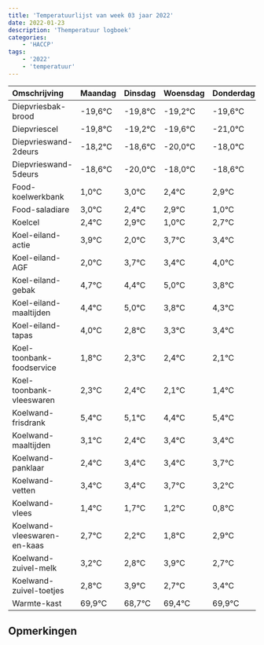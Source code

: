 ```yaml
---
title: 'Temperatuurlijst van week 03 jaar 2022'
date: 2022-01-23
description: 'Themperatuur logboek'
categories:
    - 'HACCP'
tags:
    - '2022'
    - 'temperatuur'
---
```

|Omschrijving|Maandag|Dinsdag|Woensdag|Donderdag|Vrijdag|Zaterdag|Zondag|
|:---|:---|:---|:---|:---|:---|:---|:---|
|Diepvriesbak-brood|-19,6°C|-19,8°C|-19,2°C|-19,6°C|-21,0°C|-19,0°C|-19,6°C|
|Diepvriescel|-19,8°C|-19,2°C|-19,6°C|-21,0°C|-19,0°C|-19,6°C|-19,1°C|
|Diepvrieswand-2deurs|-18,2°C|-18,6°C|-20,0°C|-18,0°C|-18,6°C|-18,1°C|-20,0°C|
|Diepvrieswand-5deurs|-18,6°C|-20,0°C|-18,0°C|-18,6°C|-18,1°C|-20,0°C|-18,3°C|
|Food-koelwerkbank|1,0°C|3,0°C|2,4°C|2,9°C|1,0°C|2,7°C|2,4°C|
|Food-saladiare|3,0°C|2,4°C|2,9°C|1,0°C|2,7°C|2,4°C|3,0°C|
|Koelcel|2,4°C|2,9°C|1,0°C|2,7°C|2,4°C|3,0°C|1,8°C|
|Koel-eiland-actie|3,9°C|2,0°C|3,7°C|3,4°C|4,0°C|2,8°C|3,3°C|
|Koel-eiland-AGF|2,0°C|3,7°C|3,4°C|4,0°C|2,8°C|3,3°C|3,4°C|
|Koel-eiland-gebak|4,7°C|4,4°C|5,0°C|3,8°C|4,3°C|4,4°C|4,1°C|
|Koel-eiland-maaltijden|4,4°C|5,0°C|3,8°C|4,3°C|4,4°C|4,1°C|3,4°C|
|Koel-eiland-tapas|4,0°C|2,8°C|3,3°C|3,4°C|3,1°C|2,4°C|3,4°C|
|Koel-toonbank-foodservice|1,8°C|2,3°C|2,4°C|2,1°C|1,4°C|2,4°C|2,4°C|
|Koel-toonbank-vleeswaren|2,3°C|2,4°C|2,1°C|1,4°C|2,4°C|2,4°C|2,7°C|
|Koelwand-frisdrank|5,4°C|5,1°C|4,4°C|5,4°C|5,4°C|5,7°C|5,2°C|
|Koelwand-maaltijden|3,1°C|2,4°C|3,4°C|3,4°C|3,7°C|3,2°C|2,8°C|
|Koelwand-panklaar|2,4°C|3,4°C|3,4°C|3,7°C|3,2°C|2,8°C|3,9°C|
|Koelwand-vetten|3,4°C|3,4°C|3,7°C|3,2°C|2,8°C|3,9°C|2,7°C|
|Koelwand-vlees|1,4°C|1,7°C|1,2°C|0,8°C|1,9°C|0,7°C|1,4°C|
|Koelwand-vleeswaren-en-kaas|2,7°C|2,2°C|1,8°C|2,9°C|1,7°C|2,4°C|2,9°C|
|Koelwand-zuivel-melk|3,2°C|2,8°C|3,9°C|2,7°C|3,4°C|3,9°C|4,0°C|
|Koelwand-zuivel-toetjes|2,8°C|3,9°C|2,7°C|3,4°C|3,9°C|4,0°C|4,0°C|
|Warmte-kast|69,9°C|68,7°C|69,4°C|69,9°C|70,0°C|70,0°C|69,8°C|

## Opmerkingen



